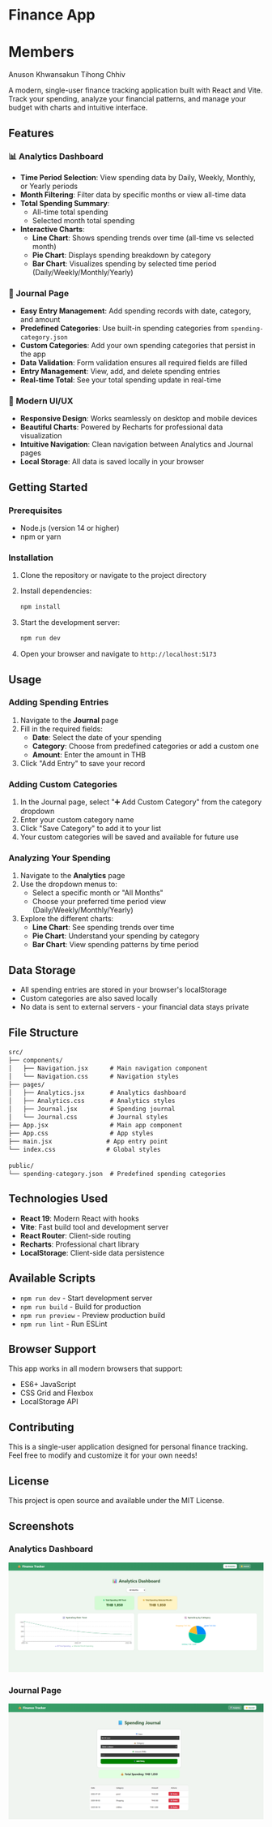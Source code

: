 
# Finance App

# Members
Anuson Khwansakun
Tihong Chhiv

A modern, single-user finance tracking application built with React and Vite. Track your spending, analyze your financial patterns, and manage your budget with charts and intuitive interface.

## Features

### 📊 Analytics Dashboard
- **Time Period Selection**: View spending data by Daily, Weekly, Monthly, or Yearly periods
- **Month Filtering**: Filter data by specific months or view all-time data
- **Total Spending Summary**: 
  - All-time total spending
  - Selected month total spending
- **Interactive Charts**:
  - **Line Chart**: Shows spending trends over time (all-time vs selected month)
  - **Pie Chart**: Displays spending breakdown by category
  - **Bar Chart**: Visualizes spending by selected time period (Daily/Weekly/Monthly/Yearly)

### 📘 Journal Page
- **Easy Entry Management**: Add spending records with date, category, and amount
- **Predefined Categories**: Use built-in spending categories from `spending-category.json`
- **Custom Categories**: Add your own spending categories that persist in the app
- **Data Validation**: Form validation ensures all required fields are filled
- **Entry Management**: View, add, and delete spending entries
- **Real-time Total**: See your total spending update in real-time

### 🎨 Modern UI/UX
- **Responsive Design**: Works seamlessly on desktop and mobile devices
- **Beautiful Charts**: Powered by Recharts for professional data visualization
- **Intuitive Navigation**: Clean navigation between Analytics and Journal pages
- **Local Storage**: All data is saved locally in your browser

## Getting Started

### Prerequisites
- Node.js (version 14 or higher)
- npm or yarn

### Installation

1. Clone the repository or navigate to the project directory
2. Install dependencies:
   ```bash
   npm install
   ```

3. Start the development server:
   ```bash
   npm run dev
   ```

4. Open your browser and navigate to `http://localhost:5173`

## Usage

### Adding Spending Entries
1. Navigate to the **Journal** page
2. Fill in the required fields:
   - **Date**: Select the date of your spending
   - **Category**: Choose from predefined categories or add a custom one
   - **Amount**: Enter the amount in THB
3. Click "Add Entry" to save your record

### Adding Custom Categories
1. In the Journal page, select "➕ Add Custom Category" from the category dropdown
2. Enter your custom category name
3. Click "Save Category" to add it to your list
4. Your custom categories will be saved and available for future use

### Analyzing Your Spending
1. Navigate to the **Analytics** page
2. Use the dropdown menus to:
   - Select a specific month or "All Months"
   - Choose your preferred time period view (Daily/Weekly/Monthly/Yearly)
3. Explore the different charts:
   - **Line Chart**: See spending trends over time
   - **Pie Chart**: Understand your spending by category
   - **Bar Chart**: View spending patterns by time period

## Data Storage

- All spending entries are stored in your browser's localStorage
- Custom categories are also saved locally
- No data is sent to external servers - your financial data stays private

## File Structure

```
src/
├── components/
│   ├── Navigation.jsx      # Main navigation component
│   └── Navigation.css      # Navigation styles
├── pages/
│   ├── Analytics.jsx       # Analytics dashboard
│   ├── Analytics.css       # Analytics styles
│   ├── Journal.jsx         # Spending journal
│   └── Journal.css         # Journal styles
├── App.jsx                 # Main app component
├── App.css                 # App styles
├── main.jsx               # App entry point
└── index.css              # Global styles

public/
└── spending-category.json  # Predefined spending categories
```

## Technologies Used

- **React 19**: Modern React with hooks
- **Vite**: Fast build tool and development server
- **React Router**: Client-side routing
- **Recharts**: Professional chart library
- **LocalStorage**: Client-side data persistence

## Available Scripts

- `npm run dev` - Start development server
- `npm run build` - Build for production
- `npm run preview` - Preview production build
- `npm run lint` - Run ESLint

## Browser Support

This app works in all modern browsers that support:
- ES6+ JavaScript
- CSS Grid and Flexbox
- LocalStorage API

## Contributing

This is a single-user application designed for personal finance tracking. Feel free to modify and customize it for your own needs!

## License

This project is open source and available under the MIT License.

## Screenshots

### Analytics Dashboard
![Analytics Dashboard](public/screenshots/Analysis.png)

### Journal Page
![Journal Page](public/screenshots/Journal.png)
